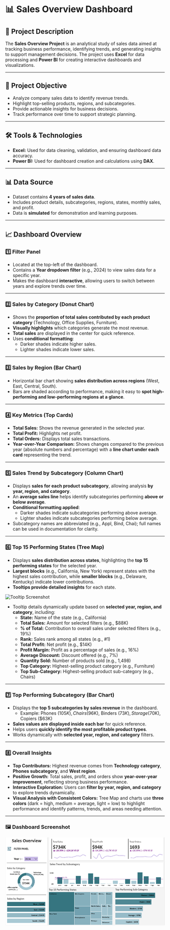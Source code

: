 # 📊 Sales Overview Dashboard

## 📌 Project Description

The **Sales Overview Project** is an analytical study of sales data aimed at tracking business performance, identifying trends, and generating insights to support management decisions. The project uses **Excel** for data processing and **Power BI** for creating interactive dashboards and visualizations.

---

## 🎯 Project Objective

- Analyze company sales data to identify revenue trends.
- Highlight top-selling products, regions, and subcategories.
- Provide actionable insights for business decisions.
- Track performance over time to support strategic planning.

---

## 🛠️ Tools & Technologies

- **Excel:** Used for data cleaning, validation, and ensuring dashboard data accuracy.
- **Power BI:** Used for dashboard creation and calculations using **DAX**.

---

## 📊 Data Source

- Dataset contains **4 years of sales data**.
- Includes product details, subcategories, regions, states, monthly sales, and profit.
- Data is **simulated** for demonstration and learning purposes.

---

## 📈 Dashboard Overview

### 1️⃣ Filter Panel

- Located at the top-left of the dashboard.
- Contains a **Year dropdown filter** (e.g., 2024) to view sales data for a specific year.
- Makes the dashboard **interactive**, allowing users to switch between years and explore trends over time.

---

### 2️⃣ Sales by Category (Donut Chart)

- Shows the **proportion of total sales contributed by each product category** (Technology, Office Supplies, Furniture).
- **Visually highlights** which categories generate the most revenue.
- **Total sales** are displayed in the center for quick reference.
- Uses **conditional formatting**:
  - Darker shades indicate higher sales.
  - Lighter shades indicate lower sales.

---

### 3️⃣ Sales by Region (Bar Chart)

- Horizontal bar chart showing **sales distribution across regions** (West, East, Central, South).
- Bars are shaded according to performance, making it easy to **spot high-performing and low-performing regions at a glance**.

---

### 4️⃣ Key Metrics (Top Cards)

- **Total Sales:** Shows the revenue generated in the selected year.
- **Total Profit:** Highlights net profit.
- **Total Orders:** Displays total sales transactions.
- **Year-over-Year Comparison:** Shows changes compared to the previous year (absolute numbers and percentage) with a **line chart under each card** representing the trend.

---

### 5️⃣ Sales Trend by Subcategory (Column Chart)

- Displays **sales for each product subcategory**, allowing analysis **by year, region, and category**.
- An **average sales line** helps identify subcategories performing **above or below average**.
- **Conditional formatting applied**:
  - Darker shades indicate subcategories performing above average.
  - Lighter shades indicate subcategories performing below average.
- Subcategory names are abbreviated (e.g., Appl, Bind, Chai); full names can be used in documentation for clarity.

---

### 6️⃣ Top 15 Performing States (Tree Map)

- Displays **sales distribution across states**, highlighting the **top 15 performing states** for the selected year.
- **Largest blocks** (e.g., California, New York) represent states with the highest sales contribution, while **smaller blocks** (e.g., Delaware, Kentucky) indicate lower contributions.
- **Tooltips provide detailed insights** for each state.

![Tooltip Screenshot](https://github.com/user-attachments/assets/58db73bc-8d62-4bfe-91e9-4c92db78f927)

- Tooltip details dynamically update based on **selected year, region, and category**, including:
  - **State:** Name of the state (e.g., California)
  - **Total Sales:** Amount for selected filters (e.g., $88K)
  - **% of Total:** Contribution to overall sales under selected filters (e.g., 19%)
  - **Rank:** Sales rank among all states (e.g., #1)
  - **Total Profit:** Net profit (e.g., $14K)
  - **Profit Margin:** Profit as a percentage of sales (e.g., 16%)
  - **Average Discount:** Discount offered (e.g., 7%)
  - **Quantity Sold:** Number of products sold (e.g., 1,498)
  - **Top Category:** Highest-selling product category (e.g., Furniture)
  - **Top Sub-Category:** Highest-selling product sub-category (e.g., Chairs)

---

### 7️⃣ Top Performing Subcategory (Bar Chart)

- Displays the **top 5 subcategories by sales revenue** in the dashboard.
  - Example: Phones ($105K), Chairs ($96K), Binders ($73K), Storage ($70K), Copiers ($63K)
- **Sales values are displayed inside each bar** for quick reference.
- Helps users **quickly identify the most profitable product types**.
- Works dynamically with **selected year, region, and category** filters.

---

### 8️⃣ Overall Insights

- **Top Contributors:** Highest revenue comes from **Technology category**, **Phones subcategory**, and **West region**.
- **Positive Growth:** Total sales, profit, and orders show **year-over-year improvement**, reflecting strong business performance.
- **Interactive Exploration:** Users can **filter by year, region, and category** to explore trends dynamically.
- **Visual Analysis with Consistent Colors:** Tree Map and charts use **three colors** (dark = high, medium = average, light = low) to highlight performance and identify patterns, trends, and areas needing attention.

---

### 🖼 Dashboard Screenshot

![Sales Dashboard](https://github.com/nagendra-gk/Sales-Overview/blob/main/DashboardImage.png)
